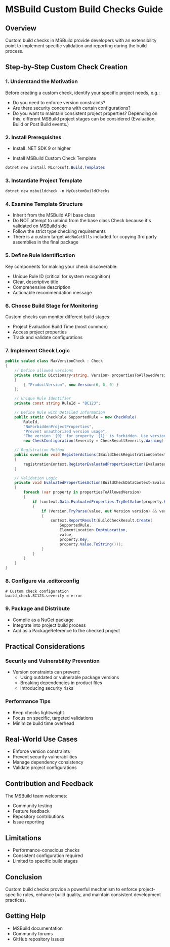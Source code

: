 # MSBuild Custom Build Checks Guide

## Overview
Custom build checks in MSBuild provide developers with an extensibility point to implement specific validation and reporting during the build process.

## Step-by-Step Custom Check Creation

### 1. Understand the Motivation
Before creating a custom check, identify your specific project needs, e.g.:
- Do you need to enforce version constraints?
- Are there security concerns with certain configurations?
- Do you want to maintain consistent project properties?
Depending on this, different MSBuild project stages can be considered (Evaluation, Build or Post Build events.)

### 2. Install Prerequisites
- Install .NET SDK 9 or higher

- Install MSBuild Custom Check Template
```powershell
dotnet new install Microsoft.Build.Templates
```

### 3. Instantiate Project Template
```powershell
dotnet new msbuildcheck -n MyCustomBuildChecks
```

### 4. Examine Template Structure
- Inherit from the MSBuild API base class
- Do NOT attempt to unbind from the base class Check because it's validated on MSBuild side
- Follow the strict type checking requirements
- There is a custom target `AddNuGetDlls` included for copying 3rd party assemblies in the final package

### 5. Define Rule Identification
Key components for making your check discoverable:
- Unique Rule ID (critical for system recognition)
- Clear, descriptive title
- Comprehensive description
- Actionable recommendation message

### 6. Choose Build Stage for Monitoring
Custom checks can monitor different build stages:
- Project Evaluation Build Time (most common)
- Access project properties
- Track and validate configurations

### 7. Implement Check Logic
```csharp
public sealed class MaxVersionCheck : Check
{
    // Define allowed versions
    private static Dictionary<string, Version> propertiesToAllowedVersion = new Dictionary<string, Version>()
    {
        { "ProductVersion", new Version(6, 0, 0) }
    };

    // Unique Rule Identifier
    private const string RuleId = "BC123";

    // Define Rule with Detailed Information
    public static CheckRule SupportedRule = new CheckRule(
        RuleId,
        "NoForbiddenProjectProperties",
        "Prevent unauthorized version usage",
        "The version '{0}' for property '{1}' is forbidden. Use version '{2}' instead.",
        new CheckConfiguration(Severity = CheckResultSeverity.Warning));

    // Registration Method
    public override void RegisterActions(IBuildCheckRegistrationContext registrationContext)
    {
        registrationContext.RegisterEvaluatedPropertiesAction(EvaluatedPropertiesAction);
    }

    // Validation Logic
    private void EvaluatedPropertiesAction(BuildCheckDataContext<EvaluatedPropertiesCheckData> context)
    {
        foreach (var property in propertiesToAllowedVersion)
        {
            if (context.Data.EvaluatedProperties.TryGetValue(property.Key, out string value))
            {
                if (Version.TryParse(value, out Version version) && version > property.Value)
                {
                    context.ReportResult(BuildCheckResult.Create(
                        SupportedRule,
                        ElementLocation.EmptyLocation,
                        value,
                        property.Key,
                        property.Value.ToString()));
                }
            }
        }
    }
}
```

### 8. Configure via .editorconfig
```editorconfig
# Custom check configuration
build_check.BC123.severity = error
```

### 9. Package and Distribute
- Compile as a NuGet package
- Integrate into project build process
- Add as a PackageReference to the checked project

## Practical Considerations

### Security and Vulnerability Prevention
- Version constraints can prevent:
  - Using outdated or vulnerable package versions
  - Breaking dependencies in product files
  - Introducing security risks

### Performance Tips
- Keep checks lightweight
- Focus on specific, targeted validations
- Minimize build time overhead

## Real-World Use Cases
- Enforce version constraints
- Prevent security vulnerabilities
- Manage dependency consistency
- Validate project configurations

## Contribution and Feedback
The MSBuild team welcomes:
- Community testing
- Feature feedback
- Repository contributions
- Issue reporting

## Limitations
- Performance-conscious checks
- Consistent configuration required
- Limited to specific build stages

## Conclusion
Custom build checks provide a powerful mechanism to enforce project-specific rules, enhance build quality, and maintain consistent development practices.

## Getting Help
- MSBuild documentation
- Community forums
- GitHub repository issues